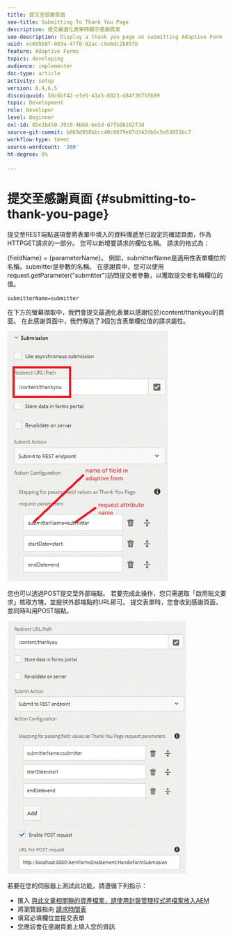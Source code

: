```yaml
---
title: 提交至感謝頁面
seo-title: Submitting To Thank You Page
description: 提交最適化表單時顯示感謝頁面
seo-description: Display a thank you page on submitting Adaptive Form
uuid: ec695b87-083a-47f6-92ac-c9a6dc2b85fb
feature: Adaptive Forms
topics: developing
audience: implementer
doc-type: article
activity: setup
version: 6.4,6.5
discoiquuid: 58c6bf42-efe5-41a3-8023-d84f3675f689
topic: Development
role: Developer
level: Beginner
exl-id: 85e1b450-39c0-4bb8-be5d-d7f50b102f3d
source-git-commit: b069d958bbcc40c0079e87d342db6c5e53055bc7
workflow-type: tm+mt
source-wordcount: '260'
ht-degree: 0%

---
```


# 提交至感謝頁面 {#submitting-to-thank-you-page}

提交至REST端點選項會將表單中填入的資料傳遞至已設定的確認頁面，作為HTTPGET請求的一部分。 您可以新增要請求的欄位名稱。 請求的格式為：

\{fieldName\} = \{parameterName\}。 例如，submitterName是適用性表單欄位的名稱，submitter是參數的名稱。 在感謝頁中，您可以使用request.getParameter(&quot;submitter&quot;)訪問提交者參數，以獲取提交者名稱欄位的值。

`submitterName=submitter`

在下方的螢幕擷取中，我們會提交最適化表單以感謝位於/content/thankyou的頁面。 在此感謝頁面中，我們傳送了3個包含表單欄位值的請求屬性。

![感謝頁面](assets/thankyoupage.gif)

您也可以透過POST提交至外部端點。 若要完成此操作，您只需選取「啟用貼文要求」核取方塊，並提供外部端點的URL即可。 提交表單時，您會收到感謝頁面，並同時叫用POST端點。

![捕獲配置](assets/capture.gif)

若要在您的伺服器上測試此功能，請遵循下列指示：

* 匯入 [與此文章相關聯的資產檔案，請使用封裝管理程式將檔案放入AEM](assets/submittingtorestendpoint.zip)
* 將瀏覽器指向 [請求時間表](http://localhost:4502/content/dam/formsanddocuments/helpx/timeoffrequestform/jcr:content?wcmmode=disabled)
* 填寫必填欄位並提交表單
* 您應該會在感謝頁面上填入您的資訊
